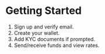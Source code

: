 # Getting Started

1. Sign up and verify email.
2. Create your wallet.
3. Add KYC documents if prompted.
4. Send/receive funds and view rates.
